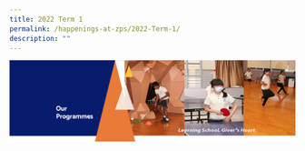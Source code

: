 ```yaml
---
title: 2022 Term 1
permalink: /happenings-at-zps/2022-Term-1/
description: ""
---
```

![](/images/OurProgrammes.png)